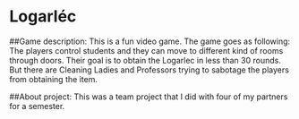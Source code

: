 # Logarléc

##Game description:
This is a fun video game. The game goes as following: The players control students and they can move to different kind of rooms through doors. Their goal is to obtain the Logarlec in less than 30 rounds. But there are Cleaning Ladies and Professors trying to sabotage the players from obtaining the item.

##About project:
This was a team project that I did with four of my partners for a semester.
